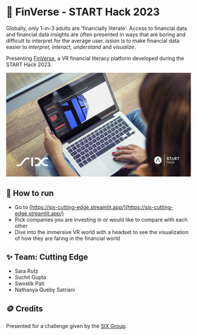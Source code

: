 # 💸 FinVerse - START Hack 2023

Globally, only 1-in-3 adults are 'financially literate'. Access to financial data and financial data insights are often presented in ways that are boring and difficult to interpret for the average user. ission is to make financial data easier to *interpret, interact, understand* and *visualize*.

Presenting [FinVerse](https://six-cutting-edge.streamlit.app/), a VR financial literacy platform developed during the START Hack 2023.

![](mockup.png)

## 📌 How to run
- Go to [https://six-cutting-edge.streamlit.app/](https://six-cutting-edge.streamlit.app/)
- Pick companies you are investing in or would like to compare with each other
- Dive into the immersive VR world with a headset to see the visualization of how they are faring in the financial world

## ✨ Team: Cutting Edge
- Sara Rutz
- Suchit Gupta
- Swostik Pati
- Nathanya Queby Satriani

## 🪙 Credits
Presented for a challenge given by the [SIX Group](https://www.six-group.com/en/home.html).
